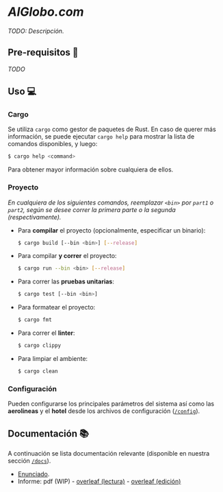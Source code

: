 # _AlGlobo.com_

_TODO: Descripción._

## Pre-requisitos :wrench:

_TODO_

## Uso :computer:

### Cargo

Se utiliza `cargo` como gestor de paquetes de Rust. En caso de querer más información, se puede ejecutar `cargo help` para mostrar la lista de comandos disponibles, y luego:

```bash
$ cargo help <command>
```

Para obtener mayor información sobre cualquiera de ellos.

### Proyecto

_En cualquiera de los siguientes comandos, reemplazar `<bin>` por `part1` o `part2`, según se desee correr la primera parte o la segunda (respectivamente)._

-   Para **compilar** el proyecto (opcionalmente, especificar un binario):
    ```bash
    $ cargo build [--bin <bin>] [--release]
    ```
-   Para compilar **y correr** el proyecto:
    ```bash
    $ cargo run --bin <bin> [--release]
    ```
-   Para correr las **pruebas unitarias**:
    ```bash
    $ cargo test [--bin <bin>]
    ```
-   Para formatear el proyecto:
    ```bash
    $ cargo fmt
    ```
-   Para correr el **linter**:
    ```bash
    $ cargo clippy
    ```
-   Para limpiar el ambiente:
    ```bash
    $ cargo clean
    ```

### Configuración

Pueden configurarse los principales parámetros del sistema así como las **aerolineas** y el **hotel** desde los archivos de configuración ([`/config`](./config)).

## Documentación :books:

A continuación se lista documentación relevante (disponible en nuestra sección [`/docs`](./docs)).

-   [Enunciado](./docs/Enunciado.md).
-   Informe: pdf (WIP) - [overleaf (lectura)](https://es.overleaf.com/read/jcbzxvndgwkm) - [overleaf (edición)](https://es.overleaf.com/6759942824nmrwbpvwvndm)
